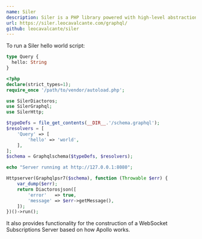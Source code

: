 ```yaml
---
name: Siler
description: Siler is a PHP library powered with high-level abstractions to work with GraphQL.
url: https://siler.leocavalcante.com/graphql/
github: leocavalcante/siler
---
```


To run a Siler hello world script:

```graphql
type Query {
  hello: String
}
```

```php
<?php
declare(strict_types=1);
require_once '/path/to/vendor/autoload.php';

use SilerDiactoros;
use SilerGraphql;
use SilerHttp;

$typeDefs = file_get_contents(__DIR__.'/schema.graphql');
$resolvers = [
    'Query' => [
        'hello' => 'world',
    ],
];
$schema = Graphqlschema($typeDefs, $resolvers);

echo "Server running at http://127.0.0.1:8080";

Httpserver(Graphqlpsr7($schema), function (Throwable $err) {
    var_dump($err);
    return Diactorosjson([
        'error'   => true,
        'message' => $err->getMessage(),
    ]);
})()->run();
```

It also provides functionality for the construction of a WebSocket Subscriptions Server based on how Apollo works.
